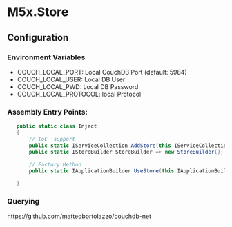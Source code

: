 ﻿# M5x.Store

## Configuration

### Environment Variables

 -  COUCH_LOCAL_PORT: Local CouchDB Port (default: 5984)
 -  COUCH_LOCAL_USER: Local DB User
 -  COUCH_LOCAL_PWD: Local DB Password
 -  COUCH_LOCAL_PROTOCOL: local Protocol 

### Assembly Entry  Points:


 ```csharp
    public static class Inject
    {
        // IoC  support
        public static IServiceCollection AddStore(this IServiceCollection services) {...}
        public static IStoreBuilder StoreBuilder => new StoreBuilder(); 
        
        // Factory Method
        public static IApplicationBuilder UseStore(this IApplicationBuilder app) {...}

    }
```

### Querying

https://github.com/matteobortolazzo/couchdb-net